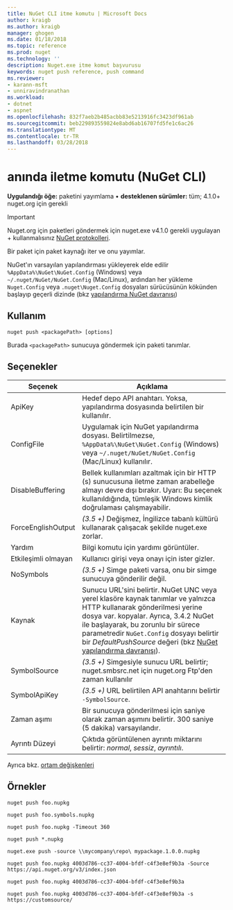 ```yaml
---
title: NuGet CLI itme komutu | Microsoft Docs
author: kraigb
ms.author: kraigb
manager: ghogen
ms.date: 01/18/2018
ms.topic: reference
ms.prod: nuget
ms.technology: ''
description: Nuget.exe itme komut başvurusu
keywords: nuget push reference, push command
ms.reviewer:
- karann-msft
- unniravindranathan
ms.workload:
- dotnet
- aspnet
ms.openlocfilehash: 832f7aeb2b485acbb83e5213916fc3423df961ab
ms.sourcegitcommit: beb229893559824e8abd6ab16707fd5fe1c6ac26
ms.translationtype: MT
ms.contentlocale: tr-TR
ms.lasthandoff: 03/28/2018
---
```

# <a name="push-command-nuget-cli"></a>anında iletme komutu (NuGet CLI)

**Uygulandığı öğe:** paketini yayımlama &bullet; **desteklenen sürümler:** tüm; 4.1.0+ nuget.org için gerekli

> [!Important]
> Nuget.org için paketleri göndermek için nuget.exe v4.1.0 gerekli uygulayan + kullanmalısınız [NuGet protokolleri](../api/nuget-protocols.md).

Bir paket için paket kaynağı iter ve onu yayımlar.

NuGet'ın varsayılan yapılandırması yükleyerek elde edilir `%AppData%\NuGet\NuGet.Config` (Windows) veya `~/.nuget/NuGet/NuGet.Config` (Mac/Linux), ardından her yükleme `Nuget.Config` veya `.nuget\Nuget.Config` dosyaları sürücüsünün kökünden başlayıp geçerli dizinde (bkz [yapılandırma NuGet davranışı](../consume-packages/configuring-nuget-behavior.md))

## <a name="usage"></a>Kullanım

```cli
nuget push <packagePath> [options]
```

Burada `<packagePath>` sunucuya göndermek için paketi tanımlar.

## <a name="options"></a>Seçenekler

| Seçenek | Açıklama |
| --- | --- |
| ApiKey | Hedef depo API anahtarı. Yoksa, yapılandırma dosyasında belirtilen bir kullanılır. |
| ConfigFile | Uygulamak için NuGet yapılandırma dosyası. Belirtilmezse, `%AppData%\NuGet\NuGet.Config` (Windows) veya `~/.nuget/NuGet/NuGet.Config` (Mac/Linux) kullanılır.|
| DisableBuffering | Bellek kullanımları azaltmak için bir HTTP (s) sunucusuna iletme zaman arabelleğe almayı devre dışı bırakır. Uyarı: Bu seçenek kullanıldığında, tümleşik Windows kimlik doğrulaması çalışmayabilir. |
| ForceEnglishOutput | *(3.5 +)*  Değişmez, İngilizce tabanlı kültürü kullanarak çalışacak şekilde nuget.exe zorlar. |
| Yardım | Bilgi komutu için yardımı görüntüler. |
| Etkileşimli olmayan | Kullanıcı girişi veya onayı için ister gizler. |
| NoSymbols | *(3.5 +)*  Simge paketi varsa, onu bir simge sunucuya gönderilir değil. |
| Kaynak | Sunucu URL'sini belirtir. NuGet UNC veya yerel klasöre kaynak tanımlar ve yalnızca HTTP kullanarak gönderilmesi yerine dosya var. kopyalar.  Ayrıca, 3.4.2 NuGet ile başlayarak, bu zorunlu bir sürece parametredir `NuGet.Config` dosyayı belirtir bir *DefaultPushSource* değeri (bkz [NuGet yapılandırma davranışı](../consume-packages/configuring-nuget-behavior.md)). |
| SymbolSource | *(3.5 +)*  Simgesiyle sunucu URL belirtir; nuget.smbsrc.net için nuget.org Ftp'den zaman kullanılır |
| SymbolApiKey | *(3.5 +)*  URL belirtilen API anahtarını belirtir `-SymbolSource`. |
| Zaman aşımı | Bir sunucuya gönderilmesi için saniye olarak zaman aşımını belirtir. 300 saniye (5 dakika) varsayılandır. |
| Ayrıntı Düzeyi | Çıktıda görüntülenen ayrıntı miktarını belirtir: *normal*, *sessiz*, *ayrıntılı*. |

Ayrıca bkz. [ortam değişkenleri](cli-ref-environment-variables.md)

## <a name="examples"></a>Örnekler

```cli
nuget push foo.nupkg

nuget push foo.symbols.nupkg

nuget push foo.nupkg -Timeout 360

nuget push *.nupkg

nuget.exe push -source \\mycompany\repo\ mypackage.1.0.0.nupkg

nuget push foo.nupkg 4003d786-cc37-4004-bfdf-c4f3e8ef9b3a -Source https://api.nuget.org/v3/index.json

nuget push foo.nupkg 4003d786-cc37-4004-bfdf-c4f3e8ef9b3a

nuget push foo.nupkg 4003d786-cc37-4004-bfdf-c4f3e8ef9b3a -s https://customsource/
```
